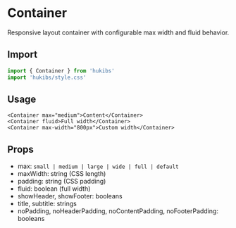 # Container

Responsive layout container with configurable max width and fluid behavior.

## Import

```ts
import { Container } from 'hukibs'
import 'hukibs/style.css'
```

## Usage

```vue
<Container max="medium">Content</Container>
<Container fluid>Full width</Container>
<Container max-width="800px">Custom width</Container>
```

## Props

- max: `small | medium | large | wide | full | default`
- maxWidth: string (CSS length)
- padding: string (CSS padding)
- fluid: boolean (full width)
- showHeader, showFooter: booleans
- title, subtitle: strings
- noPadding, noHeaderPadding, noContentPadding, noFooterPadding: booleans
